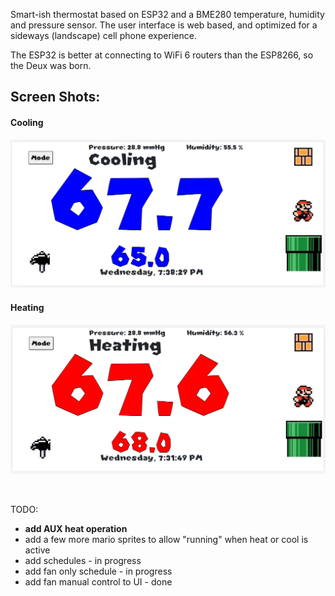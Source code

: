 Smart-ish thermostat based on ESP32 and a BME280 temperature, humidity and pressure sensor.
The user interface is web based, and optimized for a sideways (landscape) cell phone experience.

The ESP32 is better at connecting to WiFi 6 routers than the ESP8266, so the Deux was born.

## Screen Shots:
#### Cooling
![cooling](https://github.com/alager/smartThermostat/raw/main/ScreenShots/Cooling.PNG?raw=true)

#### Heating
![heating](https://github.com/alager/smartThermostat/raw/main/ScreenShots/Heating.PNG?raw=true)

<br>

TODO:
- **add AUX heat operation**
- add a few more mario sprites to allow "running" when heat or cool is active
- add schedules - in progress
- add fan only schedule - in progress
- add fan manual control to UI - done
